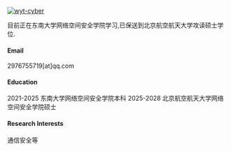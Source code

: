 

[![wyt-cyber](https://img.shields.io/badge/senli1073-github-blue?logo=github)](https://github.com/wyt-cyber)

目前正在东南大学网络空间安全学院学习,已保送到北京航空航天大学攻读硕士学位.

#### Email
2976755719[at]qq.com

#### Education
2021-2025 东南大学网络空间安全学院本科
2025-2028 北京航空航天大学网络空间安全学院硕士

#### Research Interests
通信安全等

